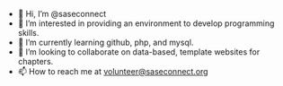 - 👋 Hi, I’m @saseconnect
- 👀 I’m interested in providing an environment to develop programming skills.
- 🌱 I’m currently learning github, php, and mysql.
- 💞️ I’m looking to collaborate on data-based, template websites for chapters.
- 📫 How to reach me at volunteer@saseconnect.org

<!---
saseconnect/saseconnect is a ✨ special ✨ repository because its `README.md` (this file) appears on your GitHub profile.
You can click the Preview link to take a look at your changes.
--->
